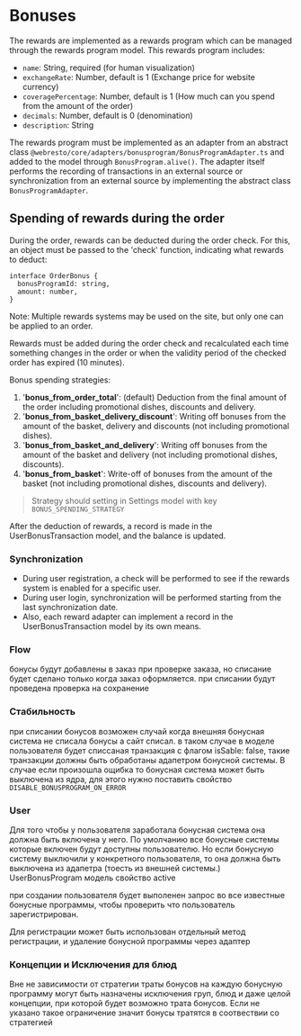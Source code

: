 # Bonuses

The rewards are implemented as a rewards program which can be managed through the rewards program model. This rewards program includes:

  - `name`: String, required (for human visualization)
  - `exchangeRate`: Number, default is 1 (Exchange price for website currency)
  - `coveragePercentage`: Number, default is 1 (How much can you spend from the amount of the order)
  - `decimals`: Number, default is 0 (denomination)
  - `description`: String

The rewards program must be implemented as an adapter from an abstract class  `@webresto/core/adapters/bonusprogram/BonusProgramAdapter.ts` and added to the model through `BonusProgram.alive()`. The adapter itself performs the recording of transactions in an external source or synchronization from an external source by implementing the abstract class `BonusProgramAdapter`.

## Spending of rewards during the order

During the order, rewards can be deducted during the order check. For this, an object must be passed to the 'check' function, indicating what rewards to deduct:

```
interface OrderBonus {
  bonusProgramId: string,
  amount: number,
}
```

Note: Multiple rewards systems may be used on the site, but only one can be applied to an order.

Rewards must be added during the order check and recalculated each time something changes in the order or when the validity period of the checked order has expired (10 minutes).

Bonus spending strategies:
1) '**bonus_from_order_total**': (default) Deduction from the final amount of the order including promotional dishes, discounts and delivery.
2) '**bonus_from_basket_delivery_discount**': Writing off bonuses from the amount of the basket, delivery and discounts (not including promotional dishes).
3) '**bonus_from_basket_and_delivery**': Writing off bonuses from the amount of the basket and delivery (not including promotional dishes, discounts).
4) '**bonus_from_basket**': Write-off of bonuses from the amount of the basket (not including promotional dishes, discounts and delivery).

> Strategy should setting in Settings model with key `BONUS_SPENDING_STRATEGY`

After the deduction of rewards, a record is made in the UserBonusTransaction model, and the balance is updated.

### Synchronization

- During user registration, a check will be performed to see if the rewards system is enabled for a specific user.
- During user login, synchronization will be performed starting from the last synchronization date.
- Also, each reward adapter can implement a record in the UserBonusTransaction model by its own means.

### Flow

бонусы будут добавлены в заказ при проверке заказа, но списание будет сделано только когда заказ оформляется.
при списании будут проведена проверка на сохранение

### Стабильность 

при списании бонусов возможен случай когда внешняя бонусная система не списала бонусы а сайт списал. в таком случае в моделе пользователя будет списсаная транзакция с флагом isSable: false, такие транзакции должны быть обработаны адапетром бонусной системы. В случае если произошла ощибка то бонусная система может быть выключена из ядра, для этого нужно поставить свойство 
`DISABLE_BONUSPROGRAM_ON_ERROR`

### User
Для того чтобы у пользователя заработала бонусная система она должна быть включена у него. По умолчанию все бонусные системы которые включен будут доступны пользователю. Но если бонусную систему выключили у конкретного пользователя, то она должна быть выключена из адапетра (тоесть из внешней системы.) UserBonusProgram модель свойство active 

при создании пользователя будет выполенен запрос во все известные бонусные программы, чтобы проверить что пользователь зарегистрирован. 

Для регистрации может быть использован отдельный метод регистрации, и удаление бонусной программы через адаптер

### Концепции и Исключения для блюд
Вне не зависимости от стратегии траты бонусов на каждую бонусную программу могут быть назначены исключения груп, блюд и даже целой концепции, при которой будет возможно трата бонусов. Если не указано такое ограничение значит бонусы тратятся в соотвествии со стратегией